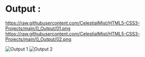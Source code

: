 # Output :
<!--
![plot](0_Output/01.png)
-->
https://raw.githubusercontent.com/CelestialMist/HTML5-CSS3-Projects/main/0_Output/01.png
https://raw.githubusercontent.com/CelestialMist/HTML5-CSS3-Projects/main/0_Output/02.png

![Output 1](https://raw.githubusercontent.com/username/repository/branchname/path/to/image1.png)
![Output 2](https://raw.githubusercontent.com/CelestialMist/HTML5-CSS3-Projects/main/Clone%20of%20YouTube/0_Output/02.png)
